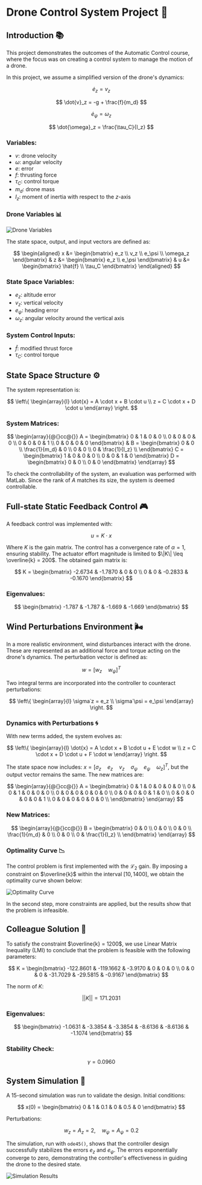 # Drone Control System Project 🚁

## Introduction 📚

This project demonstrates the outcomes of the Automatic Control course, where the focus was on creating a control system to manage the motion of a drone.

In this project, we assume a simplified version of the drone's dynamics:

$$
\dot{e}_z = v_z
$$

$$
\dot{v}_z = -g + \frac{f}{m_d}
$$

$$
\dot{e}_\psi = \omega_z
$$

$$
\dot{\omega}_z = \frac{\tau_C}{I_z}
$$

### Variables:
- $v$: drone velocity
- $\omega$: angular velocity
- $e$: error
- $f$: thrusting force
- $\tau_C$: control torque
- $m_d$: drone mass
- $I_z$: moment of inertia with respect to the $z$-axis

### Drone Variables 📊

![Drone Variables](1.jpg)

The state space, output, and input vectors are defined as:

$$
\begin{aligned}
x &= \begin{bmatrix} e_z \\ v_z \\ e_\psi \\ \omega_z \end{bmatrix} &
z &= \begin{bmatrix} e_z \\ e_\psi \end{bmatrix} &
u &= \begin{bmatrix} \hat{f} \\ \tau_C \end{bmatrix}
\end{aligned}
$$

### State Space Variables:
- $e_z$: altitude error
- $v_z$: vertical velocity
- $e_\psi$: heading error
- $\omega_z$: angular velocity around the vertical axis

### System Control Inputs:
- $\hat{f}$: modified thrust force
- $\tau_C$: control torque

## State Space Structure ⚙️

The system representation is:

$$
\left\{
\begin{array}{l}
\dot{x} = A \cdot x + B \cdot u \\
z = C \cdot x + D \cdot u
\end{array}
\right.
$$

### System Matrices:
$$
\begin{array}{@{}cc@{}}
A = \begin{bmatrix}
    0 & 1 & 0 & 0 \\
    0 & 0 & 0 & 0 \\
    0 & 0 & 0 & 1 \\
    0 & 0 & 0 & 0
\end{bmatrix} &
B = \begin{bmatrix}
    0 & 0 \\
    \frac{1}{m_d} & 0 \\
    0 & 0 \\
    0 & \frac{1}{I_z} \\
\end{bmatrix}
C = \begin{bmatrix}
    1 & 0 & 0 & 0 \\
    0 & 0 & 1 & 0
\end{bmatrix}
D = \begin{bmatrix}
    0 & 0 \\
    0 & 0
\end{bmatrix}
\end{array}
$$

To check the controllability of the system, an evaluation was performed with MatLab. Since the rank of $A$ matches its size, the system is deemed controllable.

## Full-state Static Feedback Control 🎮

A feedback control was implemented with:

$$
u = K \cdot x
$$

Where $K$ is the gain matrix. The control has a convergence rate of $\alpha = 1$, ensuring stability. The actuator effort magnitude is limited to $\|K\| \leq \overline{k} = 200$. The obtained gain matrix is:

$$
K = \begin{bmatrix}
   -2.6734 & -1.7870 & 0 & 0 \\
   0 & 0 & -0.2833 & -0.1670
\end{bmatrix}
$$

### Eigenvalues:
$$
\begin{bmatrix}
-1.787 & -1.787 & -1.669 & -1.669
\end{bmatrix}
$$

## Wind Perturbations Environment 🌬️

In a more realistic environment, wind disturbances interact with the drone. These are represented as an additional force and torque acting on the drone's dynamics. The perturbation vector is defined as:

$$
w = [w_z \quad w_\psi]^T
$$

Two integral terms are incorporated into the controller to counteract perturbations:

$$
\left\{
\begin{array}{l}
\sigma˙z = e_z \\
\sigma˙\psi = e_\psi
\end{array}
\right.
$$

### Dynamics with Perturbations 🌀

With new terms added, the system evolves as:

$$
\left\{
\begin{array}{l}
\dot{x} = A \cdot x + B \cdot u + E \cdot w \\
z = C \cdot x + D \cdot u + F \cdot w
\end{array}
\right.
$$

The state space now includes: $x = [\sigma_z \quad e_z \quad v_z \quad \sigma_\psi \quad e_\psi \quad \omega_z]^T$, but the output vector remains the same. The new matrices are:

$$
\begin{array}{@{}cc@{}}
A = \begin{bmatrix}
    0 & 1 & 0 & 0 & 0 & 0 \\
    0 & 0 & 1 & 0 & 0 & 0 \\
    0 & 0 & 0 & 0 & 0 & 0 \\
    0 & 0 & 0 & 0 & 1 & 0 \\
    0 & 0 & 0 & 0 & 0 & 1 \\
    0 & 0 & 0 & 0 & 0 & 0 \\
\end{bmatrix}
\end{array}
$$

### New Matrices:

$$
\begin{array}{@{}cc@{}}
B = \begin{bmatrix}
    0 & 0 \\
    0 & 0 \\
    0 & 0 \\
    \frac{1}{m_d} & 0 \\
    0 & 0 \\
    0 & \frac{1}{I_z} \\
\end{bmatrix}
\end{array}
$$

### Optimality Curve 📉

The control problem is first implemented with the $\mathcal{L}_2$ gain. By imposing a constraint on $\overline{k}$ within the interval $[10, 1400]$, we obtain the optimality curve shown below:

![Optimality Curve](2.jpg)

In the second step, more constraints are applied, but the results show that the problem is infeasible.

## Colleague Solution 🤝

To satisfy the constraint $\overline{k} = 1200$, we use Linear Matrix Inequality (LMI) to conclude that the problem is feasible with the following parameters:

$$
K = \begin{bmatrix}
   -122.8601 & -119.1662 & -3.9170 & 0 & 0 & 0 \\
   0 & 0 & 0 & -31.7029 & -29.5815 & -0.9167
\end{bmatrix}
$$

The norm of $K$:

$$
||K|| = 171.2031
$$

### Eigenvalues:

$$
\begin{bmatrix}
-1.0631 & -3.3854 & -3.3854 & -8.6136 & -8.6136 & -1.1074
\end{bmatrix}
$$

### Stability Check:

$$
\gamma = 0.0960
$$

## System Simulation 🎥

A 15-second simulation was run to validate the design. Initial conditions:

$$
x(0) = \begin{bmatrix} 0 & 1 & 0.1 & 0 & 0.5 & 0 \end{bmatrix}
$$

Perturbations:

$$
w_z = A_z = 2, \quad w_\psi = A_\psi = 0.2
$$

The simulation, run with `ode45()`, shows that the controller design successfully stabilizes the errors $e_z$ and $e_\psi$. The errors exponentially converge to zero, demonstrating the controller's effectiveness in guiding the drone to the desired state.

![Simulation Results](3.jpg)

